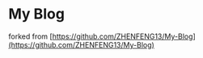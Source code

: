 # My Blog
forked from [https://github.com/ZHENFENG13/My-Blog](https://github.com/ZHENFENG13/My-Blog)
